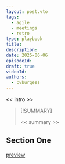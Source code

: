 ```yaml
---
layout: post.vto
tags:
  - agile
  - meetings
  - retro
type: playbook
title: 
description: 
date: 2025-06-06
episodeId: 
draft: true
videoId: 
authors:
  - cvburgess
---
```


<< intro >>

> [!SUMMARY]
>
> << summary >>

## Section One
[preview](https://www.goretro.ai/post/what-went-well-retrospective)